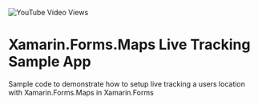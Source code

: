 ![YouTube Video Views](https://img.shields.io/youtube/views/8Zs26s-mmhw?style=social)

# Xamarin.Forms.Maps Live Tracking Sample App
Sample code to demonstrate how to setup live tracking a users location with Xamarin.Forms.Maps in Xamarin.Forms

